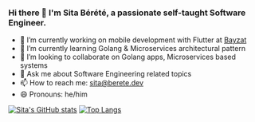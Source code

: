 ### Hi there 👋 I'm Sita Bérété, a passionate self-taught Software Engineer.

- 🔭 I’m currently working on mobile development with Flutter at [Bayzat](bayzat.com)
- 🌱 I’m currently learning Golang & Microservices architectural pattern
- 👯 I’m looking to collaborate on Golang apps, Microservices based systems
- 💬 Ask me about Software Engineering related topics
- 📫 How to reach me: sita@berete.dev
- 😄 Pronouns: he/him
<!--- - ⚡ Fun fact: ...--->

[![Sita's GitHub stats](https://github-readme-stats.vercel.app/api?username=sitatec&count_private=true&show_icons=true)](https://github.com/anuraghazra/github-readme-stats)
[![Top Langs](https://github-readme-stats.vercel.app/api/top-langs/?username=sitatec&langs_count=6&layout=compact)](https://github.com/anuraghazra/github-readme-stats)
